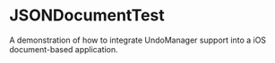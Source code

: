 # JSONDocumentTest
A demonstration of how to integrate UndoManager support into a iOS document-based application.
